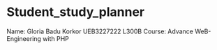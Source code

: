 # Student_study_planner
Name: Gloria Badu Korkor 
UEB3227222 L300B
Course: Advance WeB-Engineering with PHP 
